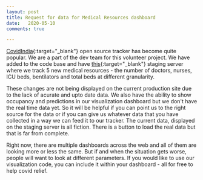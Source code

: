 ```yaml
---
layout: post
title: Request for data for Medical Resources dashboard
date:   2020-05-10
comments: true

---
```


[CovidIndia][covid19india]{:target="_blank"} open source tracker has become quite popular. We are a part of the dev team for this volunteer project. We have added to the code base and have [this][vics_org]{:target="_blank"} staging server where we track 5 new medical resources - the number of doctors, nurses, ICU beds, bentilators and total beds at different granularity.

These changes  are not being displayed on the current production site due to the lack of acurate and upto date data. We also have the ability to show occupancy and predictions in our visualization dashboard but we don't have the real time data yet. So it will be helpful if you can point us to the right source for the data or if you can give us whatever data that you have collected in a way we can feed it to our tracker. The current data, displayed on the staging server is all fiction. There is a button to load the real data but that is far from complete.

Right now, there are multiple dashboards across the web and all of them are looking more or less the same. But if and when the situation gets worse, people will want to look at different parameters. If you would like to use our visualization code, you can include it within your dashboard - all for free to help covid relief.

[covid19india]: https://www.covid19india.org/
[vics_org]: http://vics-org.alpha.ibrm.in/
